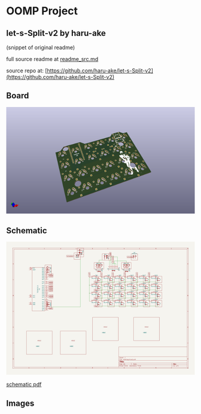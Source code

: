 # OOMP Project  
## let-s-Split-v2  by haru-ake  
  
(snippet of original readme)  
  
  
  full source readme at [readme_src.md](readme_src.md)  
  
source repo at: [https://github.com/haru-ake/let-s-Split-v2](https://github.com/haru-ake/let-s-Split-v2)  
## Board  
  
[![working_3d.png](working_3d_600.png)](working_3d.png)  
## Schematic  
  
[![working_schematic.png](working_schematic_600.png)](working_schematic.png)  
  
[schematic pdf](working_schematic.pdf)  
## Images  
